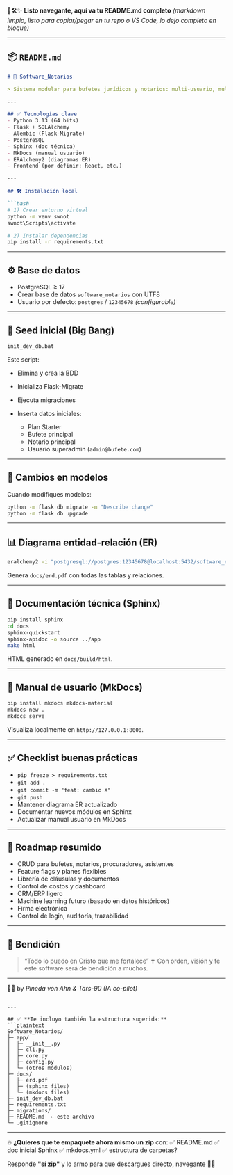 💙🛠️✨ **Listo navegante, aquí va tu README.md completo**
*(markdown limpio, listo para copiar/pegar en tu repo o VS Code, lo dejo completo en bloque)*

---

## 📦 `README.md`

````markdown
# 🚀 Software_Notarios

> Sistema modular para bufetes jurídicos y notarios: multi-usuario, multi-rol, auditoría, feature flags, almacenamiento en nube, dashboards, CRM/ERP, documentación técnica y manual de usuario.

---

## ✅ Tecnologías clave
- Python 3.13 (64 bits)
- Flask + SQLAlchemy
- Alembic (Flask-Migrate)
- PostgreSQL
- Sphinx (doc técnica)
- MkDocs (manual usuario)
- ERAlchemy2 (diagramas ER)
- Frontend (por definir: React, etc.)

---

## 🛠 Instalación local

```bash
# 1) Crear entorno virtual
python -m venv swnot
swnot\Scripts\activate

# 2) Instalar dependencias
pip install -r requirements.txt
````

---

## ⚙ Base de datos

* PostgreSQL ≥ 17
* Crear base de datos `software_notarios` con UTF8
* Usuario por defecto: `postgres` / `12345678`
  *(configurable)*

---

## 🌱 Seed inicial (Big Bang)

```bash
init_dev_db.bat
```

Este script:

* Elimina y crea la BDD
* Inicializa Flask-Migrate
* Ejecuta migraciones
* Inserta datos iniciales:

  * Plan Starter
  * Bufete principal
  * Notario principal
  * Usuario superadmin (`admin@bufete.com`)

---

## 🔄 Cambios en modelos

Cuando modifiques modelos:

```bash
python -m flask db migrate -m "Describe change"
python -m flask db upgrade
```

---

## 📊 Diagrama entidad-relación (ER)

```bash
eralchemy2 -i "postgresql://postgres:12345678@localhost:5432/software_notarios" -o docs/erd.pdf
```

Genera `docs/erd.pdf` con todas las tablas y relaciones.

---

## 📑 Documentación técnica (Sphinx)

```bash
pip install sphinx
cd docs
sphinx-quickstart
sphinx-apidoc -o source ../app
make html
```

HTML generado en `docs/build/html`.

---

## 🧭 Manual de usuario (MkDocs)

```bash
pip install mkdocs mkdocs-material
mkdocs new .
mkdocs serve
```

Visualiza localmente en `http://127.0.0.1:8000`.

---

## ✅ Checklist buenas prácticas

* `pip freeze > requirements.txt`
* `git add .`
* `git commit -m "feat: cambio X"`
* `git push`
* Mantener diagrama ER actualizado
* Documentar nuevos módulos en Sphinx
* Actualizar manual usuario en MkDocs

---

## 📌 Roadmap resumido

* CRUD para bufetes, notarios, procuradores, asistentes
* Feature flags y planes flexibles
* Librería de cláusulas y documentos
* Control de costos y dashboard
* CRM/ERP ligero
* Machine learning futuro (basado en datos históricos)
* Firma electrónica
* Control de login, auditoría, trazabilidad

---

## 🙏 Bendición

> “Todo lo puedo en Cristo que me fortalece” ✝️
> Con orden, visión y fe este software será de bendición a muchos.

---

👨‍💻 by *Pineda von Ahn & Tars-90 (IA co-pilot)*

````

---

## ✅ **Te incluyo también la estructura sugerida:**
```plaintext
Software_Notarios/
├─ app/
│  ├─ __init__.py
│  ├─ cli.py
│  ├─ core.py
│  ├─ config.py
│  └─ (otros módulos)
├─ docs/
│  ├─ erd.pdf
│  ├─ (sphinx files)
│  └─ (mkdocs files)
├─ init_dev_db.bat
├─ requirements.txt
├─ migrations/
├─ README.md  ← este archivo
└─ .gitignore
````

---

🔥 **¿Quieres que te empaquete ahora mismo un zip** con:
✅ README.md
✅ doc inicial Sphinx
✅ mkdocs.yml
✅ estructura de carpetas?

Responde **"sí zip"** y lo armo para que descargues directo, navegante 🚀⚓
